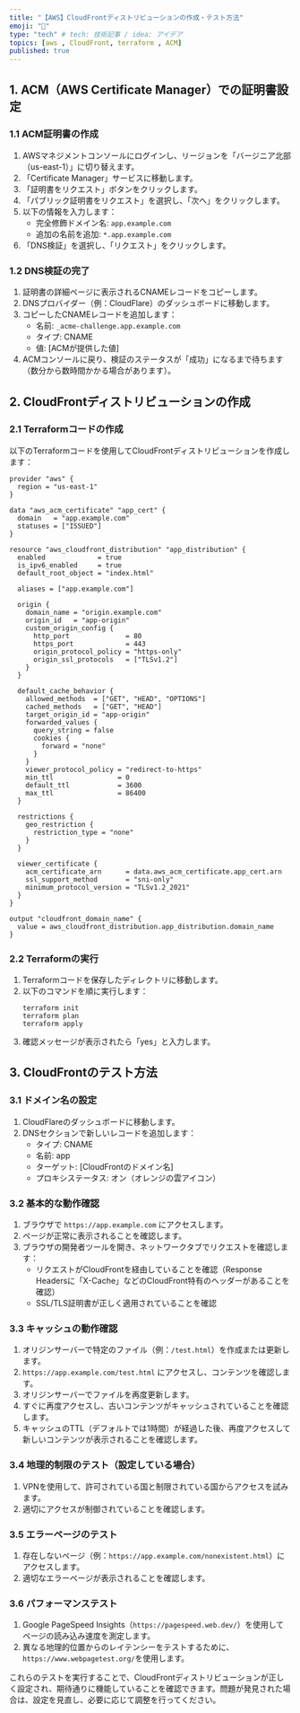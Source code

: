 ```yaml
---
title: "【AWS】CloudFrontディストリビューションの作成・テスト方法"
emoji: "🏓"
type: "tech" # tech: 技術記事 / idea: アイデア
topics: [aws , CloudFront, terraform , ACM]
published: true
---
```


## 1. ACM（AWS Certificate Manager）での証明書設定

### 1.1 ACM証明書の作成

1. AWSマネジメントコンソールにログインし、リージョンを「バージニア北部（us-east-1）」に切り替えます。
2. 「Certificate Manager」サービスに移動します。
3. 「証明書をリクエスト」ボタンをクリックします。
4. 「パブリック証明書をリクエスト」を選択し、「次へ」をクリックします。
5. 以下の情報を入力します：
   - 完全修飾ドメイン名: ```app.example.com```
   - 追加の名前を追加: ```*.app.example.com```
6. 「DNS検証」を選択し、「リクエスト」をクリックします。

### 1.2 DNS検証の完了

1. 証明書の詳細ページに表示されるCNAMEレコードをコピーします。
2. DNSプロバイダー（例：CloudFlare）のダッシュボードに移動します。
3. コピーしたCNAMEレコードを追加します：
   - 名前: ```_acme-challenge.app.example.com```
   - タイプ: CNAME
   - 値: [ACMが提供した値]
4. ACMコンソールに戻り、検証のステータスが「成功」になるまで待ちます（数分から数時間かかる場合があります）。

## 2. CloudFrontディストリビューションの作成

### 2.1 Terraformコードの作成

以下のTerraformコードを使用してCloudFrontディストリビューションを作成します：

```
provider "aws" {
  region = "us-east-1"
}

data "aws_acm_certificate" "app_cert" {
  domain   = "app.example.com"
  statuses = ["ISSUED"]
}

resource "aws_cloudfront_distribution" "app_distribution" {
  enabled             = true
  is_ipv6_enabled     = true
  default_root_object = "index.html"

  aliases = ["app.example.com"]

  origin {
    domain_name = "origin.example.com"
    origin_id   = "app-origin"
    custom_origin_config {
      http_port              = 80
      https_port             = 443
      origin_protocol_policy = "https-only"
      origin_ssl_protocols   = ["TLSv1.2"]
    }
  }

  default_cache_behavior {
    allowed_methods  = ["GET", "HEAD", "OPTIONS"]
    cached_methods   = ["GET", "HEAD"]
    target_origin_id = "app-origin"
    forwarded_values {
      query_string = false
      cookies {
        forward = "none"
      }
    }
    viewer_protocol_policy = "redirect-to-https"
    min_ttl                = 0
    default_ttl            = 3600
    max_ttl                = 86400
  }

  restrictions {
    geo_restriction {
      restriction_type = "none"
    }
  }

  viewer_certificate {
    acm_certificate_arn      = data.aws_acm_certificate.app_cert.arn
    ssl_support_method       = "sni-only"
    minimum_protocol_version = "TLSv1.2_2021"
  }
}

output "cloudfront_domain_name" {
  value = aws_cloudfront_distribution.app_distribution.domain_name
}
```

### 2.2 Terraformの実行

1. Terraformコードを保存したディレクトリに移動します。
2. 以下のコマンドを順に実行します：
   ```
   terraform init
   terraform plan
   terraform apply
   ```
3. 確認メッセージが表示されたら「yes」と入力します。

## 3. CloudFrontのテスト方法

### 3.1 ドメイン名の設定

1. CloudFlareのダッシュボードに移動します。
2. DNSセクションで新しいレコードを追加します：
   - タイプ: CNAME
   - 名前: app
   - ターゲット: [CloudFrontのドメイン名]
   - プロキシステータス: オン（オレンジの雲アイコン）

### 3.2 基本的な動作確認

1. ブラウザで ```https://app.example.com``` にアクセスします。
2. ページが正常に表示されることを確認します。
3. ブラウザの開発者ツールを開き、ネットワークタブでリクエストを確認します：
   - リクエストがCloudFrontを経由していることを確認（Response Headersに「X-Cache」などのCloudFront特有のヘッダーがあることを確認）
   - SSL/TLS証明書が正しく適用されていることを確認

### 3.3 キャッシュの動作確認

1. オリジンサーバーで特定のファイル（例：```/test.html```）を作成または更新します。
2. ```https://app.example.com/test.html``` にアクセスし、コンテンツを確認します。
3. オリジンサーバーでファイルを再度更新します。
4. すぐに再度アクセスし、古いコンテンツがキャッシュされていることを確認します。
5. キャッシュのTTL（デフォルトでは1時間）が経過した後、再度アクセスして新しいコンテンツが表示されることを確認します。

### 3.4 地理的制限のテスト（設定している場合）

1. VPNを使用して、許可されている国と制限されている国からアクセスを試みます。
2. 適切にアクセスが制御されていることを確認します。

### 3.5 エラーページのテスト

1. 存在しないページ（例：```https://app.example.com/nonexistent.html```）にアクセスします。
2. 適切なエラーページが表示されることを確認します。

### 3.6 パフォーマンステスト

1. Google PageSpeed Insights（```https://pagespeed.web.dev/```）を使用してページの読み込み速度を測定します。
2. 異なる地理的位置からのレイテンシーをテストするために、```https://www.webpagetest.org/```を使用します。

これらのテストを実行することで、CloudFrontディストリビューションが正しく設定され、期待通りに機能していることを確認できます。問題が発見された場合は、設定を見直し、必要に応じて調整を行ってください。